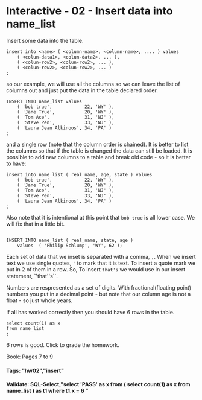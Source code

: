 


<style>
.pagebreak { page-break-before: always; }
.half { height: 200px; }
</style>








# Interactive - 02 - Insert data into name_list

Insert some data into the table.  

```
insert into <name> ( <column-name>, <column-name>, .... ) values
	( <colun-data1>, <colun-data2>, ... ),
	( <colun-row2>, <colun-row2>, ... ),
	( <colun-row2>, <colun-row2>, ... )
;
```

so our example, we will use all the columns so we can leave the
list of columns out  and just put the data in the table declared
order.

```
INSERT INTO name_list values
	( 'bob true',            22, 'WY' ),
	( 'Jane True',           20, 'WY' ),
	( 'Tom Ace',             31, 'NJ' ),
	( 'Steve Pen',           33, 'NJ' ),
	( 'Laura Jean Alkinoos', 34, 'PA' )
;

```

and a single row (note that the column order
is chained).  It is better to list the columns
so that if the table is changed the data can
still be loaded.  It is possible to add new columns to a table
and break old code - so it is better to have:

```
insert into name_list ( real_name, age, state ) values
	( 'bob true',            22, 'WY' ),
	( 'Jane True',           20, 'WY' ),
	( 'Tom Ace',             31, 'NJ' ),
	( 'Steve Pen',           33, 'NJ' ),
	( 'Laura Jean Alkinoos', 34, 'PA' )
;
```

Also note that it is intentional at this point that `bob true` is all lower
case.  We will fix that in a little bit.

```

INSERT INTO name_list ( real_name, state, age )
	values	( 'Philip Schlump', 'WY', 62 );

```

Each set of data that we inset is separated with a comma, `,`.
When we insert text we use single quotes, `'` to mark that it is
text.  To insert a quote mark we put in 2 of them in a row.
So, To insert `that's`  we would use in our insert statement,
`'that''s``.

Numbers are respresented as a set of digits.  With fractional(floating point) numbers you put in a decimal
point - but note that our column age is not a float - so just whole years.

If all has worked correctly then you should have 6 rows in the table.

```
select count(1) as x
from name_list
;

```

6 rows is good.  Click to grade the homework.

Book: Pages 7 to 9

#### Tags: "hw02","insert"    	

#### Validate: SQL-Select,"select 'PASS' as x from ( select count(1) as x from name_list ) as t1 where t1.x = 6 "

